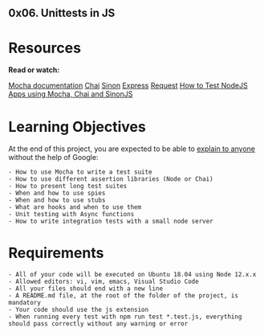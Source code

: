 ## 0x06. Unittests in JS

# Resources

**Read or watch:**

[Mocha documentation](# 'https://mochajs.org/')
[Chai](# 'https://www.chaijs.com/api/')
[Sinon](# 'https://sinonjs.org/releases/v7.5.0/')
[Express](# 'https://expressjs.com/en/guide/routing.html')
[Request](# 'https://www.npmjs.com/package/request')
[How to Test NodeJS Apps using Mocha, Chai and SinonJS](# 'https://www.digitalocean.com/community/tutorials/how-to-test-nodejs-apps-using-mocha-chai-and-sinonjs')

# Learning Objectives

At the end of this project, you are expected to be able to [explain to anyone](# 'https://fs.blog/feynman-learning-technique/') without the help of Google:

    - How to use Mocha to write a test suite
    - How to use different assertion libraries (Node or Chai)
    - How to present long test suites
    - When and how to use spies
    - When and how to use stubs
    - What are hooks and when to use them
    - Unit testing with Async functions
    - How to write integration tests with a small node server

# Requirements

    - All of your code will be executed on Ubuntu 18.04 using Node 12.x.x
    - Allowed editors: vi, vim, emacs, Visual Studio Code
    - All your files should end with a new line
    - A README.md file, at the root of the folder of the project, is mandatory
    - Your code should use the js extension
    - When running every test with npm run test *.test.js, everything should pass correctly without any warning or error
